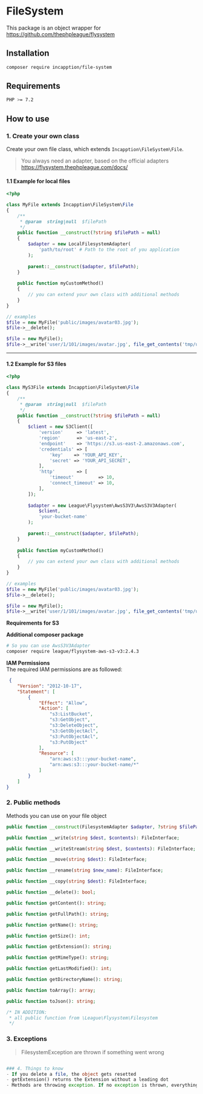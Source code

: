 # FileSystem

This package is an object wrapper for https://github.com/thephpleague/flysystem

## Installation
```bash 
composer require incapption/file-system
```

## Requirements
```bash 
PHP >= 7.2
```

## How to use
### 1. Create your own class
Create your own file class, which extends ```Incapption\FileSystem\File```.
>You always need an adapter, based on the official adapters https://flysystem.thephpleague.com/docs/
> 
#### 1.1 Example for local files
```php
<?php

class MyFile extends Incapption\FileSystem\File
{
    /**
     * @param  string|null  $filePath
     */
    public function __construct(?string $filePath = null)
    {
        $adapter = new LocalFilesystemAdapter(
            'path/to/root' # Path to the root of you application
        );
        
        parent::__construct($adapter, $filePath);
    }
    
    public function myCustomMethod()
    {
        // you can extend your own class with additional methods
    }
}

// examples
$file = new MyFile('public/images/avatar03.jpg');
$file->__delete();

$file = new MyFile();
$file->__write('user/1/101/images/avatar.jpg', file_get_contents('tmp/uploaded_avatar.jpg'));
```

---

#### 1.2 Example for S3 files
```php
<?php

class MyS3File extends Incapption\FileSystem\File
{
    /**
     * @param  string|null  $filePath
     */
    public function __construct(?string $filePath = null)
    {
        $client = new S3Client([
            'version'     => 'latest',
            'region'      => 'us-east-2',
            'endpoint'    => 'https://s3.us-east-2.amazonaws.com',
            'credentials' => [
                'key'    => 'YOUR_API_KEY',
                'secret' => 'YOUR_API_SECRET',
            ],
            'http'        => [
                'timeout'         => 10,
                'connect_timeout' => 10,
            ],
        ]);
    
        $adapter = new League\Flysystem\AwsS3V3\AwsS3V3Adapter(
            $client,
            'your-bucket-name'
        );
        
        parent::__construct($adapter, $filePath);
    }
    
    public function myCustomMethod()
    {
        // you can extend your own class with additional methods
    }
}

// examples
$file = new MyFile('public/images/avatar03.jpg');
$file->__delete();

$file = new MyFile();
$file->__write('user/1/101/images/avatar.jpg', file_get_contents('tmp/uploaded_avatar.jpg'));
```
**Requirements for S3**

**Additional composer package**
```bash
# So you can use AwsS3V3Adapter
composer require league/flysystem-aws-s3-v3:2.4.3
```

**IAM Permissions**\
The required IAM permissions are as followed:
```json
 {
    "Version": "2012-10-17",
    "Statement": [
        {
            "Effect": "Allow",
            "Action": [
                "s3:ListBucket",
                "s3:GetObject",
                "s3:DeleteObject",
                "s3:GetObjectAcl",
                "s3:PutObjectAcl",
                "s3:PutObject"
            ],
            "Resource": [
                "arn:aws:s3:::your-bucket-name",
                "arn:aws:s3:::your-bucket-name/*"
            ]
        }
    ]
}
```

### 2. Public methods
Methods you can use on your file object
```php
public function __construct(FilesystemAdapter $adapter, ?string $filePath = null);

public function __write(string $dest, $contents): FileInterface;

public function __writeStream(string $dest, $contents): FileInterface;

public function __move(string $dest): FileInterface;

public function __rename(string $new_name): FileInterface;

public function __copy(string $dest): FileInterface;

public function __delete(): bool;

public function getContent(): string;

public function getFullPath(): string;

public function getName(): string;

public function getSize(): int;

public function getExtension(): string;

public function getMimeType(): string;

public function getLastModified(): int;

public function getDirectoryName(): string;

public function toArray(): array;

public function toJson(): string;

/* IN ADDITION:
 * all public function from \League\Flysystem\Filesystem
 */
```

### 3. Exceptions
>FilesystemException are thrown if something went wrong
```php

### 4. Things to know
- If you delete a file, the object gets resetted
- getExtension() returns the Extension without a leading dot
- Methods are throwing exception. If no exception is thrown, everything worked fine